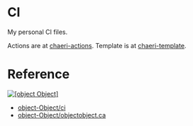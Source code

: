 # CI

My personal CI files.

Actions are at [chaeri-actions](https://github.com/mercurialworld/chaeri-actions).
Template is at [chaeri-template](https://github.com/mercurialworld/chaeri-template).

# Reference

[![[object Object]](https://img.shields.io/badge/%5Bobject_Object%5D-0080ff)](https://object.gay)

- [object-Object/ci](https://github.com/object-Object/ci)
- [object-Object/objectobject.ca](https://github.com/object-Object/objectobject.ca)
